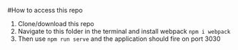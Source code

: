 #How to access this repo

1. Clone/download this repo
2. Navigate to this folder in the terminal and install webpack `npm i webpack`
3. Then use `npm run serve` and the application should fire on port 3030
